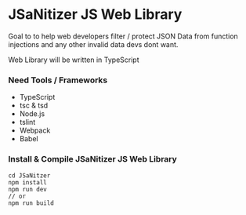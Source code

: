 # JSaNitizer JS Web Library
Goal to to help web developers filter / protect JSON Data from function injections and any other invalid data devs dont want. 

Web Library will be written in TypeScript

### Need Tools / Frameworks

* TypeScript
* tsc & tsd
* Node.js
* tslint
* Webpack
* Babel

### Install & Compile JSaNitizer JS Web Library

```
cd JSaNitzer
npm install
npm run dev
// or
npm run build
```
